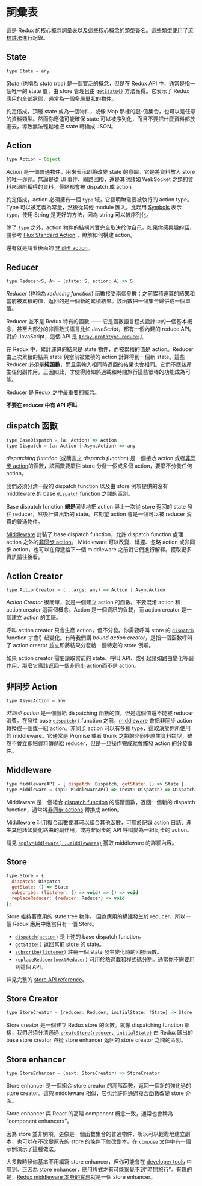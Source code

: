 # 詞彙表

這是 Redux 的核心概念詞彙表以及這些核心概念的類型簽名。這些類型使用了[流標註法](http://flowtype.org/docs/quick-reference.html)進行記錄。

## State

```js
type State = any
```

*State* (也稱為 *state tree*) 是一個寬泛的概念，但是在 Redux API 中，通常是指一個唯一的 state 值，由 store 管理且由 [`getState()`](api/Store.md#getState) 方法獲得。它表示了 Redux 應用的全部狀態，通常為一個多層巢狀的物件。

約定俗成，頂層 state 或為一個物件，或像 Map 那樣的鍵-值集合，也可以是任意的資料類型。然而你應儘可能確保 state 可以被序列化，而且不要把什麼資料都放進去，導致無法輕鬆地把 state 轉換成 JSON。

## Action

```js
type Action = Object
```

*Action* 是一個普通物件，用來表示即將改變 state 的意圖。它是將資料放入 store 的唯一途徑。無論是從 UI 事件、網路回撥，還是其他諸如 WebSocket 之類的資料來源所獲得的資料，最終都會被 dispatch 成 action。

約定俗成，action 必須擁有一個 `type` 域，它指明瞭需要被執行的 action type。Type 可以被定義為常量，然後從其他 module 匯入。比起用 [Symbols](https://developer.mozilla.org/en/docs/Web/JavaScript/Reference/Global_Objects/Symbol) 表示 `type`，使用 String 是更好的方法，因為 string 可以被序列化。

除了 `type` 之外，action 物件的結構其實完全取決於你自己。如果你感興趣的話，請參考 [Flux Standard Action](https://github.com/acdlite/flux-standard-action) ，瞭解如何構建 action。

還有就是請看後面的 [非同步 action](#async-action)。

## Reducer

```js
type Reducer<S, A> = (state: S, action: A) => S
```

*Reducer* (也稱為 *reducing function*) 函數接受兩個參數：之前累積運算的結果和當前被累積的值，返回的是一個新的累積結果。該函數把一個集合歸併成一個單值。

Reducer 並不是 Redux 特有的函數 —— 它是函數語言程式設計中的一個基本概念，甚至大部分的非函數式語言比如 JavaScript，都有一個內建的 reduce API。對於 JavaScript，這個 API 是 [`Array.prototype.reduce()`](https://developer.mozilla.org/en-US/docs/Web/JavaScript/Reference/Global_Objects/Array/Reduce).

在 Redux 中，累計運算的結果是 state 物件，而被累積的值是 action。Reducer 由上次累積的結果 state 與當前被累積的 action 計算得到一個新 state。這些 Reducer 必須是**純函數**，而且當輸入相同時返回的結果也會相同。它們不應該產生任何副作用。正因如此，才使得諸如熱過載和時間旅行這些很棒的功能成為可能。

Reducer 是 Redux 之中最重要的概念。

**不要在 reducer 中有 API 呼叫**

## dispatch 函數

```js
type BaseDispatch = (a: Action) => Action
type Dispatch = (a: Action | AsyncAction) => any
```

*dispatching function* (或簡言之 *dispatch function*) 是一個接收 action 或者[非同步 action](#async-action)的函數，該函數要麼往 store 分發一個或多個 action，要麼不分發任何 action。

我們必須分清一般的 dispatch function 以及由 store 例項提供的沒有 middleware 的 base [`dispatch`](api/Store.md#dispatch) function 之間的區別。

Base dispatch function **總是**同步地把 action 與上一次從 store 返回的 state 發往 reducer，然後計算出新的 state。它期望 action 會是一個可以被 reducer 消費的普通物件。

[Middleware](#middleware) 封裝了 base dispatch function，允許 dispatch function 處理 action 之外的[非同步 action](#async-action)。 Middleware 可以改變、延遲、忽略 action 或非同步 action，也可以在傳遞給下一個 middleware 之前對它們進行解釋。獲取更多資訊請往後看。

## Action Creator

```js
type ActionCreator = (...args: any) => Action | AsyncAction
```

*Action Creator* 很簡單，就是一個建立 action 的函數。不要混淆 action 和 action creator 這兩個概念。Action 是一個資訊的負載，而 action creator 是一個建立 action 的工廠。

呼叫 action creator 只會生產 action，但不分發。你需要呼叫 store 的 [`dispatch`](api/Store.md#dispatch) function 才會引起變化。有時我們講 *bound action creator*，是指一個函數呼叫了 action creator 並立即將結果分發給一個特定的 store 例項。

如果 action creator 需要讀取當前的 state、呼叫 API、或引起諸如路由變化等副作用，那麼它應該返回一個[非同步 action](#async-action)而不是 action。

## 非同步 Action

```js
type AsyncAction = any
```

*非同步 action* 是一個發給 dispatching 函數的值，但是這個值還不能被 reducer 消費。在發往 base [`dispatch()`](api/Store.md#dispatch) function 之前，[middleware](#middleware) 會把非同步 action 轉換成一個或一組 action。非同步 action 可以有多種 type，這取決於你所使用的 middleware。它通常是 Promise 或者 thunk 之類的非同步原生資料類型，雖然不會立即把資料傳遞給 reducer，但是一旦操作完成就會觸發 action 的分發事件。

##  Middleware

```js
type MiddlewareAPI = { dispatch: Dispatch, getState: () => State }
type Middleware = (api: MiddlewareAPI) => (next: Dispatch) => Dispatch
```

Middleware 是一個組合 [dispatch function](#dispatching-function) 的高階函數，返回一個新的 dispatch function，通常將[非同步 actions](#async-action) 轉換成 action。

Middleware 利用複合函數使其可以組合其他函數，可用於記錄 action 日誌、產生其他諸如變化路由的副作用，或將非同步的 API 呼叫變為一組同步的 action。

請見 [`applyMiddleware(...middlewares)`](./api/applyMiddleware.md) 獲取 middleware 的詳細內容。

## Store

```js
type Store = {
  dispatch: Dispatch
  getState: () => State
  subscribe: (listener: () => void) => () => void
  replaceReducer: (reducer: Reducer) => void
};
```

Store 維持著應用的 state tree 物件。
因為應用的構建發生於 reducer，所以一個 Redux 應用中應當只有一個 Store。

- [`dispatch(action)`](api/Store.md#dispatch) 是上述的 base dispatch function。
- [`getState()`](api/Store.md#getState) 返回當前 store 的 state。
- [`subscribe(listener)`](api/Store.md#subscribe) 註冊一個 state 發生變化時的回撥函數。
- [`replaceReducer(nextReducer)`](api/Store.md#replaceReducer) 可用於熱過載和程式碼分割。通常你不需要用到這個 API。

詳見完整的 [store API reference](api/Store.md#dispatch)。

## Store Creator

```js
type StoreCreator = (reducer: Reducer, initialState: ?State) => Store
```

Store creator 是一個建立 Redux store 的函數。就像 dispatching function 那樣，我們必須分清通過 [`createStore(reducer, initialState)`](api/createStore.md) 由 Redux 匯出的 base store creator 與從 store enhancer 返回的 store creator 之間的區別。

## Store enhancer

```js
type StoreEnhancer = (next: StoreCreator) => StoreCreator
```

Store enhancer 是一個組合 store creator 的高階函數，返回一個新的強化過的 store creator。這與 middleware 相似，它也允許你通過複合函數改變 store 介面。

Store enhancer 與 React 的高階 component 概念一致，通常也會稱為 “component enhancers”。

因為 store 並非例項，更像是一個函數集合的普通物件，所以可以輕鬆地建立副本，也可以在不改變原先的 store 的條件下修改副本。在 [`compose`](api/compose.md) 文件中有一個示例演示了這種做法。

大多數時候你基本不用編寫 store enhancer，但你可能會在 [developer tools](https://github.com/gaearon/redux-devtools) 中用到。正因為 store enhancer，應用程式才有可能察覺不到“時間旅行”。有趣的是，[Redux middleware 本身的實現](api/applyMiddleware.md)就是一個 store enhancer。
